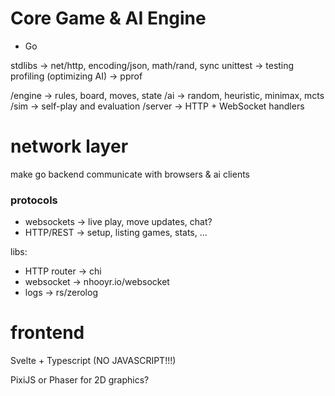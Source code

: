 # Core Game & AI Engine
- Go

stdlibs -> net/http, encoding/json, math/rand, sync
unittest -> testing
profiling (optimizing AI) -> pprof

/engine   → rules, board, moves, state
/ai       → random, heuristic, minimax, mcts
/sim      → self-play and evaluation
/server   → HTTP + WebSocket handlers

# network layer
make go backend communicate with browsers & ai clients

### protocols
- websockets -> live play, move updates, chat?
- HTTP/REST -> setup, listing games, stats, ...

libs: 
- HTTP router -> chi
- websocket -> nhooyr.io/websocket
- logs -> rs/zerolog

# frontend
Svelte + Typescript (NO JAVASCRIPT!!!)

PixiJS or Phaser for 2D graphics?
